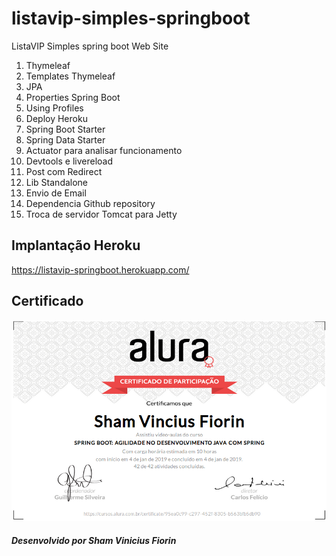 # listavip-simples-springboot
ListaVIP Simples spring boot Web Site

1. Thymeleaf
2. Templates Thymeleaf
3. JPA
4. Properties Spring Boot
5. Using Profiles
6. Deploy Heroku
7. Spring Boot Starter
8. Spring Data Starter
9. Actuator para analisar funcionamento
10. Devtools e livereload
11. Post com Redirect
12. Lib Standalone
13. Envio de Email
14. Dependencia Github repository
15. Troca de servidor Tomcat para Jetty

## Implantação Heroku
https://listavip-springboot.herokuapp.com/

## Certificado
![alt text](https://raw.githubusercontent.com/skatesham/listavip-simples-springboot/master/src/main/resources/static/imagens/certificado%20spring%20boot.png)

##### Desenvolvido por Sham Vinicius Fiorin
